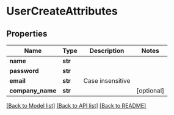 # UserCreateAttributes

## Properties
Name | Type | Description | Notes
------------ | ------------- | ------------- | -------------
**name** | **str** |  | 
**password** | **str** |  | 
**email** | **str** | Case insensitive | 
**company_name** | **str** |  | [optional] 

[[Back to Model list]](../README.md#documentation-for-models) [[Back to API list]](../README.md#documentation-for-api-endpoints) [[Back to README]](../README.md)

